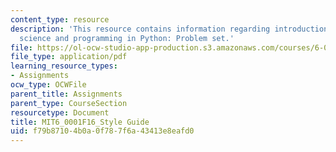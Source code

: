 ```yaml
---
content_type: resource
description: 'This resource contains information regarding introduction to computer
  science and programming in Python: Problem set.'
file: https://ol-ocw-studio-app-production.s3.amazonaws.com/courses/6-0001-introduction-to-computer-science-and-programming-in-python-fall-2016/f79b87104b0a0f787f6a43413e8eafd0_MIT6_0001F16_StyleGuide.pdf
file_type: application/pdf
learning_resource_types:
- Assignments
ocw_type: OCWFile
parent_title: Assignments
parent_type: CourseSection
resourcetype: Document
title: MIT6_0001F16_Style Guide
uid: f79b8710-4b0a-0f78-7f6a-43413e8eafd0
---
```

